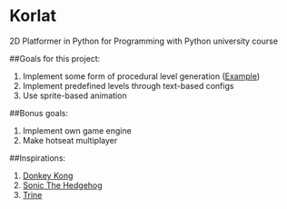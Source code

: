 # Korlat
2D Platformer in Python for Programming with Python university course

##Goals for this project:
1. Implement some form of procedural level generation ([Example](https://users.soe.ucsc.edu/~michaelm/publications/compton-aiide2006.pdf))
2. Implement predefined levels through text-based configs
3. Use sprite-based animation

##Bonus goals:
1. Implement own game engine
2. Make hotseat multiplayer


##Inspirations:
1. [Donkey Kong](http://en.wikipedia.org/wiki/Donkey_Kong_(video_game))
2. [Sonic The Hedgehog](http://en.wikipedia.org/wiki/Sonic_the_Hedgehog_(1991_video_game))
3. [Trine](http://en.wikipedia.org/wiki/Trine_(video_game))
